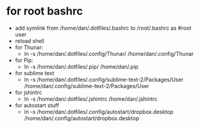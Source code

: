 for root bashrc
===============
* add symlink from /home/dan/.dotfiles/.bashrc to /root/.bashrc as #root user
* reload shell
* for Thunar:
  * ln -s /home/dan/.dotfiles/.config/Thunar/ /home/dan/.config/Thunar
* for Pip:
  * ln -s /home/dan/.dotfiles/.pip/ /home/dan/.pip
* for sublime text
  * ln -s /home/dan/.dotfiles/.config/sublime-text-2/Packages/User /home/dan/.config/sublime-text-2/Packages/User
* for jshintrc
  * ln -s /home/dan/.dotfiles/.jshintrc /home/dan/.jshintrc
* for autostart stuff
  * ln -s /home/dan/.dotfiles/.config/autostart/dropbox.desktop /home/dan/.config/autostart/dropbox.desktop
